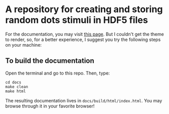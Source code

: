 # A repository for creating and storing random dots stimuli in HDF5 files
For the documentation, you may visit [this page](https://thegoldlab.github.io/Lab_DotsDB_Utilities/). But I couldn't get the theme to render, so, for a better experience, I suggest you try the following steps on your machine:

## To build the documentation
Open the terminal and go to this repo.
Then, type:
```
cd docs  
make clean  
make html  
```
The resulting documentation lives in `docs/build/html/index.html`. You may
browse through it in your favorite browser!
